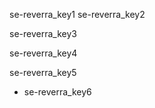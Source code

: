 se-reverra_key1
se-reverra_key2


se-reverra_key3


se-reverra_key4


se-reverra_key5


* se-reverra_key6
